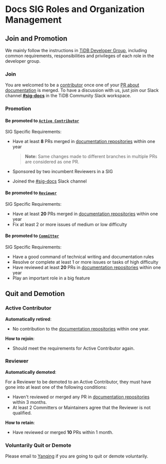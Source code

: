# Docs SIG Roles and Organization Management

<!--
Outline the organism specific to this SIG, as well as those that differ from [SIG Governance](sig-governance.md)
-->

## Join and Promotion

We mainly follow the instructions in [TiDB Developer Group](../../architecture/README.md#tidb-developer-group), including common requirements, responsibilities and privileges of each role in the developer group.

### Join

You are welcomed to be a [contributor](../../architecture/README.md#contributor) once one of your [PR about documentation](https://github.com/pingcap/docs/blob/master/CONTRIBUTING.md) is merged. To have a discussion with us, just join our Slack channel [**#sig-docs**](https://slack.tidb.io/invite?team=tidb-community&channel=sig-docs&ref=pingcap-community) in the TiDB Community Slack workspace.

### Promotion

#### Be promoted to [`Active Contributor`](../../architecture/README.md#active-contributor)

SIG Specific Requirements:

* Have at least **8** PRs merged in [documentation repositories](./README.md#code-locations) within one year

  > **Note:** Same changes made to different branches in multiple PRs are considered as one PR.

* Sponsored by two incumbent Reviewers in a SIG
* Joined the [#sig-docs](https://slack.tidb.io/invite?team=tidb-community&channel=everyone&ref=pingcap-community) Slack channel

#### Be promoted to [`Reviewer`](../../architecture/README.md#reviewer)

SIG Specific Requirements:

* Have at least **20** PRs merged in [documentation repositories](./README.md#code-locations) within one year
* Fix at least 2 or more issues of medium or low difficulty

#### Be promoted to [`Committer`](../../architecture/README.md#committer)

SIG Specific Requirements:

* Have a good command of technical writing and documentation rules
* Resolve or complete at least 1 or more issues or tasks of high difficulty
* Have reviewed at least **20** PRs in [documentation repositories](./README.md#code-locations) within one year
* Play an important role in a big feature

## Quit and Demotion

### Active Contributor

**Automatically retired**:

* No contribution to the [documentation repositories](./README.md#code-locations) within one year.

**How to rejoin**:

* Should meet the requirements for Active Contributor again.

### Reviewer

**Automatically demoted**:

For a Reviewer to be demoted to an Active Contributor, they must have gone into at least one of the following conditions:

* Haven't reviewed or merged any PR in [documentation repositories](./README.md#code-locations) within 3 months.
* At least 2 Committers or Maintainers agree that the Reviewer is not qualified.

<!-- * Haven't appeared in the SIG meeting without any reason for 3 times continuously. -->

**How to retain**:

* Have reviewed or merged **10** PRs within 1 month.

### Voluntarily Quit or Demote

Please email to [Yanqing](mailto:zhangyanqing@pingcap.com) if you are going to quit or demote voluntarily.
